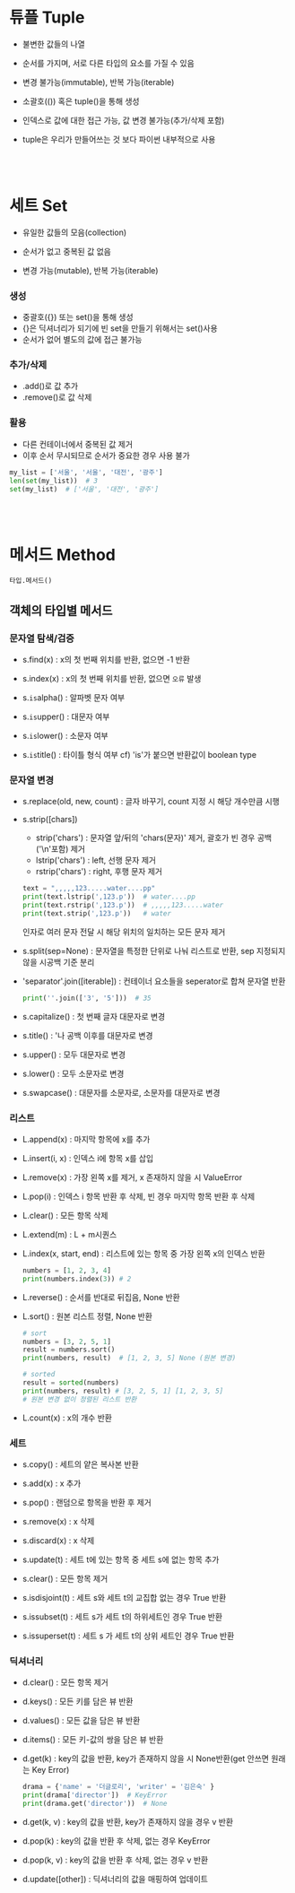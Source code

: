 # 튜플 Tuple

- 불변한 값들의 나열

- 순서를 가지며, 서로 다른 타입의 요소를 가질 수 있음
- 변경 불가능(immutable), 반복 가능(iterable)
- 소괄호(()) 혹은 tuple()을 통해 생성
- 인덱스로 값에 대한 접근 가능, 값 변경 불가능(추가/삭제 포함)
- tuple은 우리가 만들어쓰는 것 보다 파이썬 내부적으로 사용

<br>
<br>

# 세트 Set

- 유일한 값들의 모음(collection)

- 순서가 없고 중복된 값 없음
- 변경 가능(mutable), 반복 가능(iterable)

### 생성
- 중괄호({}) 또는 set()을 통해 생성
- {}은 딕셔너리가 되기에 빈 set을 만들기 위해서는 set()사용
- 순서가 없어 별도의 값에 접근 불가능

### 추가/삭제
- .add()로 값 추가
- .remove()로 값 삭제

### 활용
- 다른 컨테이너에서 중복된 값 제거
- 이후 순서 무시되므로 순서가 중요한 경우 사용 불가
```python
my_list = ['서울', '서울', '대전', '광주']
len(set(my_list))  # 3
set(my_list)  # ['서울', '대전', '광주']
```

<br>
<br>

# 메서드 Method
`타입.메서드()`

## 객체의 타입별 메서드

### 문자열 탐색/검증
- s.find(x) : x의 첫 번째 위치를 반환, 없으면 -1 반환

- s.index(x) : x의 첫 번째 위치를 반환, 없으면 `오류` 발생
- s.`is`alpha() : 알파벳 문자 여부
- s.`is`upper() : 대문자 여부
- s.`is`lower() : 소문자 여부
- s.`is`title() : 타이틀 형식 여부
  cf) 'is'가 붙으면 반환값이 boolean type

### 문자열 변경
- s.replace(old, new, count) : 글자 바꾸기, count 지정 시 해당 개수만큼 시행

- s.strip([chars])
  - strip('chars') : 문자열 앞/뒤의 'chars(문자)' 제거, 괄호가 빈 경우 공백('\n'포함) 제거
  - lstrip('chars') : left, 선행 문자 제거
  - rstrip('chars') : right, 후행 문자 제거
  ```python
  text = ",,,,,123.....water....pp"
  print(text.lstrip(',123.p'))  # water....pp
  print(text.rstrip(',123.p'))  # ,,,,,123.....water
  print(text.strip(',123.p'))   # water
  ```
  인자로 여러 문자 전달 시 해당 위치의 일치하는 모든 문자 제거

- s.split(sep=None) : 문자열을 특정한 단위로 나눠 리스트로 반환, sep 지정되지 않을 시공백 기준 분리
- 'separator'.join([iterable]) : 컨테이너 요소들을 seperator로 합쳐 문자열 반환
  ```python
  print(''.join(['3', '5']))  # 35
  ```
- s.capitalize() : 첫 번째 글자 대문자로 변경
- s.title() : '나 공백 이후를 대문자로 변경
- s.upper() : 모두 대문자로 변경
- s.lower() : 모두 소문자로 변경
- s.swapcase() : 대문자를 소문자로, 소문자를 대문자로 변경

### 리스트
- L.append(x) : 마지막 항목에 x를 추가

- L.insert(i, x) : 인덱스 i에 항목 x를 삽입
- L.remove(x) : 가장 왼쪽 x를 제거, x 존재하지 않을 시 ValueError
- L.pop(i) : 인덱스 i 항목 반환 후 삭제, 빈 경우 마지막 항목 반환 후 삭제
- L.clear() : 모든 항목 삭제
- L.extend(m) : L + m시퀀스
- L.index(x, start, end) : 리스트에 있는 항목 중 가장 왼쪽 x의 인덱스 반환
  ```python
  numbers = [1, 2, 3, 4]
  print(numbers.index(3)) # 2
  ```
- L.reverse() : 순서를 반대로 뒤집음, None 반환
- L.sort() : 원본 리스트 정렬, None 반환
  ```python
  # sort
  numbers = [3, 2, 5, 1]
  result = numbers.sort()
  print(numbers, result)  # [1, 2, 3, 5] None (원본 변경)

  # sorted
  result = sorted(numbers)
  print(numbers, result) # [3, 2, 5, 1] [1, 2, 3, 5] 
  # 원본 변경 없이 정렬된 리스트 반환
  ```
- L.count(x) : x의 개수 반환

### 세트
- s.copy() : 세트의 얕은 복사본 반환

- s.add(x) : x 추가
- s.pop() : 랜덤으로 항목을 반환 후 제거
- s.remove(x) : x 삭제
- s.discard(x) : x 삭제
- s.update(t) : 세트 t에 있는 항목 중 세트 s에 없는 항목 추가
- s.clear() : 모든 항목 제거
- s.isdisjoint(t) : 세트 s와 세트 t의 교집합 없는 경우 True 반환
- s.issubset(t) : 세트 s가 세트 t의 하위세트인 경우 True 반환
- s.issuperset(t) : 세트 s 가 세트 t의 상위 세트인 경우 True 반환

### 딕셔너리
- d.clear() : 모든 항목 제거

- d.keys() : 모든 키를 담은 뷰 반환
- d.values() : 모든 값을 담은 뷰 반환
- d.items() : 모든 키-값의 쌍을 담은 뷰 반환
- d.get(k) : key의 값을 반환, key가 존재하지 않을 시 None반환(get 안쓰면 원래는 Key Error)
  ```python
  drama = {'name' = '더글로리', 'writer' = '김은숙' }
  print(drama['director'])  # KeyError
  print(drama.get('director'))  # None
  ```
- d.get(k, v) : key의 값을 반환, key가 존재하지 않을 경우 v 반환
- d.pop(k) : key의 값을 반환 후 삭제, 없는 경우 KeyError
- d.pop(k, v) : key의 값을 반환 후 삭제, 없는 경우 v 반환
- d.update([other]) : 딕셔너리의 값을 매핑하여 업데이트